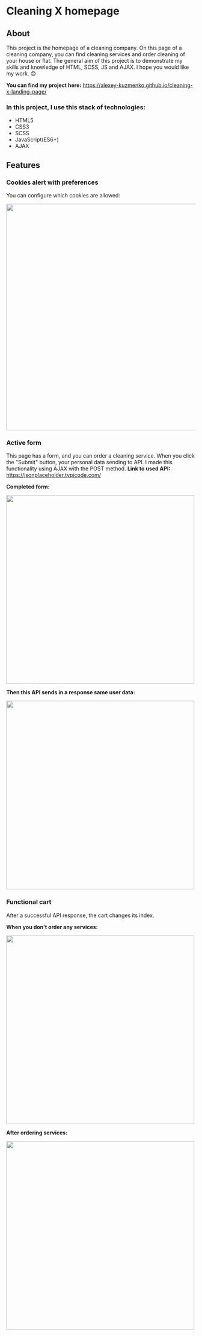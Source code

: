 # Cleaning X homepage

## About

This project is the homepage of a cleaning company. On this page of a cleaning company, you can find cleaning services and order cleaning of your house or flat. The general aim of this project is to demonstrate my skills and knowledge of HTML, SCSS, JS and AJAX. I hope you would like my work. 😊

**You can find my project here:** <https://alexey-kuzmenko.github.io/cleaning-x-landing-page/>

### In this project, I use this stack of technologies:

- HTML5
- CSS3
- SCSS
- JavaScript(ES6+)
- AJAX

## Features

### Cookies alert with preferences

You can configure which cookies are allowed:

<img src="https://drive.google.com/uc?export=view&id=1Skjuz7tLVJPCuhcrRwBklD7dZ6pdN3zG" style="width: 600px; max-width: 100%; height: auto"/>

### Active form

This page has a form, and you can order a cleaning service. When you click the "Submit" button, your personal data sending to API. I made this functionality using AJAX with the POST method.
**Link to used API:** <https://jsonplaceholder.typicode.com/>

**Completed form:**

<img src="https://drive.google.com/uc?export=view&id=1fOL6yQWlucnZ55p4SdkLY3LhZhT7aaKr" style="width: 500px; max-width: 100%; height: auto"/>

**Then this API sends in a response same user data:**

<img src="https://drive.google.com/uc?export=view&id=1YPOlODtAKYzUPoHOv-9xpoy_RrGg0ozD" style="width: 500px; max-width: 100%; height: auto"/>

### Functional cart

After a successful API response, the cart changes its index.

**When you don't order any services:**

<img src="https://drive.google.com/uc?export=view&id=1PeopAlH7V7WYTI0MHQBwZwT_pw1_QW76" style="width: 500px; max-width: 100%; height: auto"/>

**After ordering services:** <br>

<img src="https://drive.google.com/uc?export=view&id=17QPJKMX7MI9Hh-sj0qG6WXOs8QQrUeqJ" style="width: 500px; max-width: 100%; height: auto"/>
